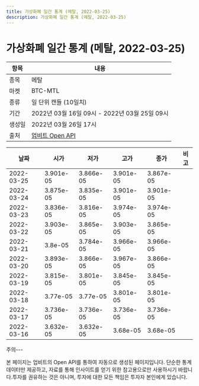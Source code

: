 ```yaml
---
title: 가상화폐 일간 통계 (메탈, 2022-03-25)
description: 가상화폐 일간 통계 (메탈, 2022-03-25)
---
```


가상화폐 일간 통계 (메탈, 2022-03-25)
===

|항목|내용|
|--|--|
|종목|메탈|
|마켓|BTC-MTL|
|종류|일 단위 캔들 (10일치)|
|기간|2022년 03월 16일 09시 - 2022년 03월 25일 09시|
|생성일|2022년 03월 26일 17시|
|출처|[업비트 Open API](https://docs.upbit.com)|


|날짜|시가|저가|고가|종가|비고|
|--|--|--|--|--|--|
|2022-03-25|3.901e-05|3.866e-05|3.901e-05|3.867e-05|    |
|2022-03-24|3.875e-05|3.835e-05|3.901e-05|3.901e-05|    |
|2022-03-23|3.836e-05|3.816e-05|3.974e-05|3.974e-05|    |
|2022-03-22|3.903e-05|3.865e-05|3.903e-05|3.865e-05|    |
|2022-03-21|3.8e-05|3.784e-05|3.966e-05|3.966e-05|    |
|2022-03-20|3.893e-05|3.866e-05|3.967e-05|3.866e-05|    |
|2022-03-19|3.815e-05|3.801e-05|3.845e-05|3.845e-05|    |
|2022-03-18|3.77e-05|3.77e-05|3.801e-05|3.801e-05|    |
|2022-03-17|3.736e-05|3.736e-05|3.736e-05|3.736e-05|    |
|2022-03-16|3.632e-05|3.632e-05|3.68e-05|3.68e-05|    |


주의---

본 페이지는 업비트의 Open API를 통하여 자동으로 생성된 페이지입니다. 단순한 통계 데이터만 제공하고, 자료를 통해 인사이트를 얻기 위한 참고용으로만 사용하시기 바랍니다.투자를 권유하는 것은 아니며, 투자에 대한 모든 책임은 투자자 본인에게 있습니다.